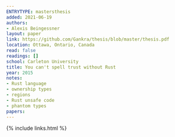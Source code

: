 ```yaml
---
ENTRYTYPE: mastersthesis
added: 2021-06-19
authors:
- Alexis Beingessner
layout: paper
link: https://github.com/Gankra/thesis/blob/master/thesis.pdf
location: Ottawa, Ontario, Canada
read: false
readings: []
school: Carleton University
title: You can't spell trust without Rust
year: 2015
notes:
- Rust language
- ownership types
- regions
- Rust unsafe code
- phantom types
papers:
---
```

{% include links.html %}
